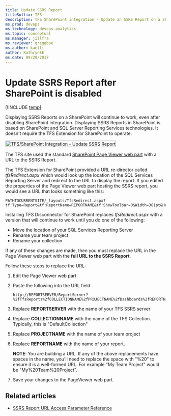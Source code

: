 ```yaml
---
title: Update SSRS Report
titleSuffix: TFS
description: TFS SharePoint integration - Update an SSRS Report on a SharePoint site
ms.prod: devops
ms.technology: devops-analytics
ms.topic: conceptual
ms.manager: jillfra
ms.reviewer: greggboe
ms.author: kaelli
author: KathrynEE
ms.date: 09/28/2017
---
```


# Update SSRS Report after SharePoint is disabled

[!INCLUDE [temp](../_shared/about-sharepoint-deprecation.md)]

Displaying SSRS Reports on a SharePoint will continue to work, even after disabling SharePoint integration. Displaying SSRS Reports in SharePoint is based on SharePoint and SQL Server Reporting Services technologies. It doesn't require the TFS Extension for SharePoint to operate. 

<img src="_img/update-ssrs-report.png" alt="TFS/SharePoint Integration - Update SSRS Report" style="border: 2px solid #C3C3C3;" />

The TFS site used the standard [SharePoint Page Viewer web part](https://support.office.com/article/Display-a-Web-page-on-a-SharePoint-page-by-adding-the-Page-Viewer-Web-Part-7F61FEEC-9B3D-4805-A960-07636BA59527) with a URL to the SSRS Report.

The TFS Extension for SharePoint provided a URL re-director called *tfsRedirect.aspx* which would look up the location of the SQL Services Reporting Server and redirect to the URL to display the report. If you edited the properties of the Page Viewer web part hosting the SSRS report, you would see a URL that looks something like this:

```
PATHTOCURRENTSITE/_layouts/TfsRedirect.aspx?tf:Type=Report&tf:ReportName=REPORTNAME&tf:ShowToolbar=0&Width=381pt&Height=180pt
```

Installing TFS Disconnector for SharePoint replaces *tfsRedirect.aspx* with a version that will continue to work until you do one of the following:
* Move the location of your SQL Services Reporting Server
* Rename your team project
* Rename your collection

If any of these changes are made, then you must replace the URL in the Page Viewer web part with the **full URL to the SSRS Report**. 

Follow these steps to replace the URL:

1. Edit the Page Viewer web part
2. Paste the following into the URL field
   ```
   http://REPORTSERVER/ReportServer?%2fTfsReports%2fCOLLECTIONNAME%2fPROJECTNAME%2fDashboards%2fREPORTNAME&rc%3aToolbar=false
   ```
3. Replace **REPORTSERVER** with the name of your TFS SSRS server
4. Replace **COLLECTIONNAME** with the name of the TFS Collection. Typically, this is "DefaultCollection"
5. Replace **PROJECTNAME** with the name of your team project
6. Replace **REPORTNAME** with the name of your report.

    **NOTE**: You are building a URL. If any of the above replacements have spaces in the name, you'll need to replace the space with "%20" to ensure it is a well-formed URL. For example "My Team Project" would be "My%20Team%20Project". 

7. Save your changes to the PageViewer web part.

## Related articles
* [SSRS Report URL Access Parameter Reference](/sql/reporting-services/url-access-parameter-reference)
